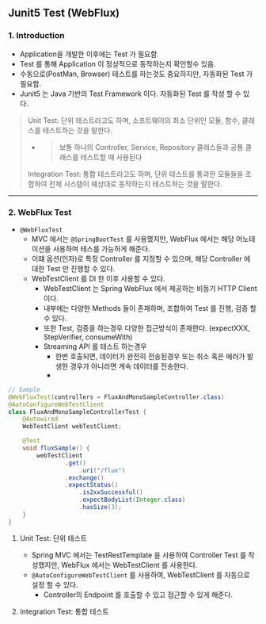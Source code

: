 ## Junit5 Test (WebFlux)

### 1. Introduction
- Application을 개발한 이후에는 Test 가 필요함.
- Test 를 통해 Application 이 정상적으로 동작하는지 확인할수 있음.
- 수동으로(PostMan, Browser) 테스트를 하는것도 중요하지만, 자동화된 Test 가 필요함.
- Junit5 는 Java 기반의 Test Framework 이다. 자동화된 Test 를 작성 할 수 있다.

> Unit Test: 단위 테스트라고도 하며, 소프트웨어의 최소 단위인 모듈, 함수, 클래스를 테스트하는 것을 말한다. <br/>
>- > 보통 하나의 Controller, Service, Repository 클래스들과 공통 클래스를 테스트할 때 사용된다 <br/>
> 
>Integration Test: 통합 테스트라고도 하며, 단위 테스트를 통과한 모듈들을 조합하여 전체 시스템이 예상대로 동작하는지 테스트하는 것을 말한다.

--- 

### 2. WebFlux Test
- ```@WebFluxTest```
  - MVC 에서는 ```@SpringBootTest``` 를 사용했지만, WebFlux 에서는 해당 어노테이션을 사용하며 테스를 가능하게 해준다.
  - 이떄 옵션(인자)로 특정 Controller 를 지정할 수 있으며, 해당 Controller 에 대한 Test 만 진행할 수 있다.
  - WebTestClient 를 DI 한 이후 사용할 수 있다.
    - WebTestClient 는 Spring WebFlux 에서 제공하는 비동기 HTTP Client 이다.
    - 내부에는 다양한 Methods 들이 존재하며, 조합하여 Test 를 진행, 검증 할 수 있다.
    - 또한 Test, 검증을 하는경우 다양한 접근방식이 존재한다. (expectXXX, StepVerifier, consumeWith)
    - Streaming API 를 테스트 하는경우
      - 한번 호출되면, 데이터가 완전히 전송된경우 또는 취소 혹은 에러가 발생한 경우가 아니라면 계속 데이터를 전송한다.
      - 

```java
// Sample
@WebFluxTest(controllers = FluxAndMonoSampleController.class)
@AutoConfigureWebTestClient 
class FluxAndMonoSampleControllerTest {
    @Autowired
    WebTestClient webTestClient;

    @Test
    void fluxSample() {
        webTestClient
                .get()
                    .uri("/flux")
                .exchange()
                .expectStatus()
                    .is2xxSuccessful()
                    .expectBodyList(Integer.class)
                    .hasSize(3);
    }
}
```


1. Unit Test: 단위 테스트
   - Spring MVC 에서는 TestRestTemplate 을 사용하여 Controller Test 를 작성했지만, WebFlux 에서는 WebTestClient 를 사용한다.
   - ```@AutoConfigureWebTestClient``` 를 사용하여, WebTestClient 를 자동으로 설정 할 수 있다.
     - Controller의 Endpoint 를 호출할 수 있고 접근할 수 있게 해준다.

2. Integration Test: 통합 테스트
   